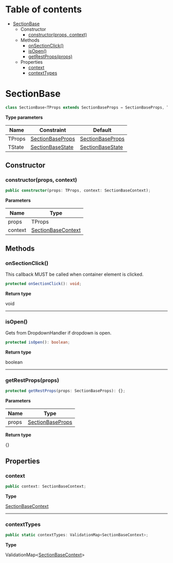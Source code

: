 # Table of contents

* [SectionBase][ClassDeclaration-2]
    * Constructor
        * [constructor(props, context)][Constructor-2]
    * Methods
        * [onSectionClick()][MethodDeclaration-14]
        * [isOpen()][MethodDeclaration-15]
        * [getRestProps(props)][MethodDeclaration-16]
    * Properties
        * [context][PropertyDeclaration-5]
        * [contextTypes][PropertyDeclaration-6]

# SectionBase

```typescript
class SectionBase<TProps extends SectionBaseProps = SectionBaseProps, TState extends SectionBaseState = SectionBaseState>
```

**Type parameters**

| Name   | Constraint                                 | Default                                    |
| ------ | ------------------------------------------ | ------------------------------------------ |
| TProps | [SectionBaseProps][InterfaceDeclaration-6] | [SectionBaseProps][InterfaceDeclaration-6] |
| TState | [SectionBaseState][InterfaceDeclaration-7] | [SectionBaseState][InterfaceDeclaration-7] |
## Constructor

### constructor(props, context)

```typescript
public constructor(props: TProps, context: SectionBaseContext);
```

**Parameters**

| Name    | Type                                         |
| ------- | -------------------------------------------- |
| props   | TProps                                       |
| context | [SectionBaseContext][InterfaceDeclaration-8] |

## Methods

### onSectionClick()

This callback MUST be called when container element is clicked.

```typescript
protected onSectionClick(): void;
```

**Return type**

void

----------

### isOpen()

Gets from DropdownHandler if dropdown is open.

```typescript
protected isOpen(): boolean;
```

**Return type**

boolean

----------

### getRestProps(props)

```typescript
protected getRestProps(props: SectionBaseProps): {};
```

**Parameters**

| Name  | Type                                       |
| ----- | ------------------------------------------ |
| props | [SectionBaseProps][InterfaceDeclaration-6] |

**Return type**

{}

## Properties

### context

```typescript
public context: SectionBaseContext;
```

**Type**

[SectionBaseContext][InterfaceDeclaration-8]

----------

### contextTypes

```typescript
public static contextTypes: ValidationMap<SectionBaseContext>;
```

**Type**

ValidationMap<[SectionBaseContext][InterfaceDeclaration-8]>

[ClassDeclaration-2]: sectionbase.md#sectionbase
[InterfaceDeclaration-6]: ../index.md#sectionbaseprops
[InterfaceDeclaration-6]: ../index.md#sectionbaseprops
[InterfaceDeclaration-7]: ../index.md#sectionbasestate
[InterfaceDeclaration-7]: ../index.md#sectionbasestate
[Constructor-2]: sectionbase.md#constructorprops-context
[InterfaceDeclaration-8]: ../index.md#sectionbasecontext
[MethodDeclaration-14]: sectionbase.md#onsectionclick
[MethodDeclaration-15]: sectionbase.md#isopen
[MethodDeclaration-16]: sectionbase.md#getrestpropsprops
[InterfaceDeclaration-6]: ../index.md#sectionbaseprops
[PropertyDeclaration-5]: sectionbase.md#context
[InterfaceDeclaration-8]: ../index.md#sectionbasecontext
[PropertyDeclaration-6]: sectionbase.md#contexttypes
[InterfaceDeclaration-8]: ../index.md#sectionbasecontext